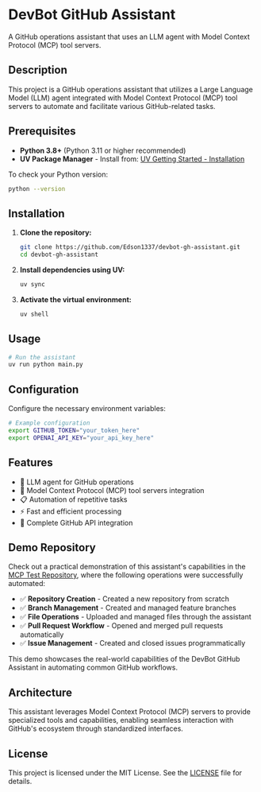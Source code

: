 # DevBot GitHub Assistant

A GitHub operations assistant that uses an LLM agent with Model Context Protocol (MCP) tool servers.

## Description

This project is a GitHub operations assistant that utilizes a Large Language Model (LLM) agent integrated with Model Context Protocol (MCP) tool servers to automate and facilitate various GitHub-related tasks.

## Prerequisites

- **Python 3.8+** (Python 3.11 or higher recommended)
- **UV Package Manager** - Install from: [UV Getting Started - Installation](https://docs.astral.sh/uv/getting-started/installation/)

To check your Python version:
```bash
python --version
```

## Installation

1. **Clone the repository:**
   ```bash
   git clone https://github.com/Edson1337/devbot-gh-assistant.git
   cd devbot-gh-assistant
   ```

2. **Install dependencies using UV:**
   ```bash
   uv sync
   ```

3. **Activate the virtual environment:**
   ```bash
   uv shell
   ```

## Usage

```bash
# Run the assistant
uv run python main.py
```

## Configuration

Configure the necessary environment variables:

```bash
# Example configuration
export GITHUB_TOKEN="your_token_here"
export OPENAI_API_KEY="your_api_key_here"
```

## Features

- 🤖 LLM agent for GitHub operations
- 🔧 Model Context Protocol (MCP) tool servers integration
- 📋 Automation of repetitive tasks
- ⚡ Fast and efficient processing
- 🔗 Complete GitHub API integration

## Demo Repository

Check out a practical demonstration of this assistant's capabilities in the [MCP Test Repository](https://github.com/Edson1337/mcp-test), where the following operations were successfully automated:

- ✅ **Repository Creation** - Created a new repository from scratch
- ✅ **Branch Management** - Created and managed feature branches
- ✅ **File Operations** - Uploaded and managed files through the assistant
- ✅ **Pull Request Workflow** - Opened and merged pull requests automatically
- ✅ **Issue Management** - Created and closed issues programmatically

This demo showcases the real-world capabilities of the DevBot GitHub Assistant in automating common GitHub workflows.

## Architecture

This assistant leverages Model Context Protocol (MCP) servers to provide specialized tools and capabilities, enabling seamless interaction with GitHub's ecosystem through standardized interfaces.

## License

This project is licensed under the MIT License. See the [LICENSE](LICENSE) file for details.